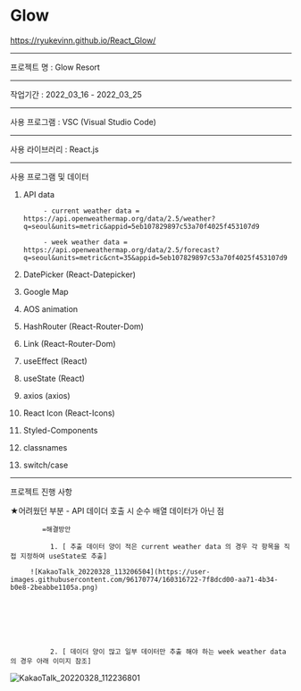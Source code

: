 # Glow

https://ryukevinn.github.io/React_Glow/


---------------------------------

프로젝트 명 : Glow Resort

---------------------------------

작업기간 : 2022_03_16 - 2022_03_25

---------------------------------

사용 프로그램 : VSC (Visual Studio Code)

---------------------------------

사용 라이브러리 : React.js

---------------------------------

사용 프로그램 및 데이터

1. API data 

            - current weather data = https://api.openweathermap.org/data/2.5/weather?q=seoul&units=metric&appid=5eb107829897c53a70f4025f453107d9
 
            - week weather data = https://api.openweathermap.org/data/2.5/forecast?q=seoul&units=metric&cnt=35&appid=5eb107829897c53a70f4025f453107d9
         
2. DatePicker (React-Datepicker)
3. Google Map
4. AOS animation 
5. HashRouter (React-Router-Dom)
6. Link (React-Router-Dom)
7. useEffect (React)
8. useState (React)
9. axios (axios)
10. React Icon (React-Icons)
11. Styled-Components
12. classnames
13. switch/case
---------------------------------

프로젝트 진행 사항

  ★어려웠던 부분
      - API 데이더 호출 시 순수 배열 데이터가 아닌 점
      
            =해결방안
            
              1. [ 추출 데이터 양이 적은 current weather data 의 경우 각 항목을 직접 지정하여 useState로 추출]
            
         ![KakaoTalk_20220328_113206504](https://user-images.githubusercontent.com/96170774/160316722-7f8dcd00-aa71-4b34-b0e8-2beabbe1105a.png)


              
              
              
              
              
              2. [ 데이더 양이 많고 일부 데이터만 추출 해야 하는 week weather data 의 경우 아래 이미지 참조]
![KakaoTalk_20220328_112236801](https://user-images.githubusercontent.com/96170774/160316129-6ae86815-ac84-470c-a4c1-2bbfe71e2c93.png)





